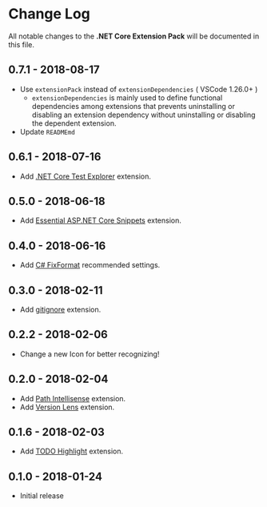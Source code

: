 # Change Log

All notable changes to the **.NET Core Extension Pack** will be documented in this file.

## 0.7.1 - 2018-08-17

* Use `extensionPack` instead of `extensionDependencies` ( VSCode 1.26.0+ )
  * `extensionDependencies` is mainly used to define functional dependencies among extensions that prevents uninstalling or disabling an extension dependency without uninstalling or disabling the dependent extension.
* Update `READMEmd`

## 0.6.1 - 2018-07-16

* Add [.NET Core Test Explorer](https://marketplace.visualstudio.com/items?itemName=formulahendry.dotnet-test-explorer) extension.

## 0.5.0 - 2018-06-18

* Add [Essential ASP.NET Core Snippets](https://marketplace.visualstudio.com/items?itemName=doggy8088.netcore-snippets) extension.

## 0.4.0 - 2018-06-16

* Add [C# FixFormat](https://marketplace.visualstudio.com/items?itemName=Leopotam.csharpfixformat) recommended settings.

## 0.3.0 - 2018-02-11

* Add [gitignore](https://marketplace.visualstudio.com/items?itemName=codezombiech.gitignore) extension.

## 0.2.2 - 2018-02-06

* Change a new Icon for better recognizing!

## 0.2.0 - 2018-02-04

* Add [Path Intellisense](https://marketplace.visualstudio.com/items?itemName=christian-kohler.path-intellisense) extension.
* Add [Version Lens](https://marketplace.visualstudio.com/items?itemName=pflannery.vscode-versionlens) extension.

## 0.1.6 - 2018-02-03

* Add [TODO Highlight](https://marketplace.visualstudio.com/items?itemName=wayou.vscode-todo-highlight) extension.

## 0.1.0 - 2018-01-24

* Initial release
